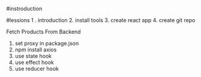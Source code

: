 #instroduction

#lessions
1 . introduction
2. install tools
3. create react app
4. create git repo 




Fetch Products From Backend
   1. set proxy in package.json
   2. npm install axios
   3. use state hook
   4. use effect hook
   5. use reducer hook